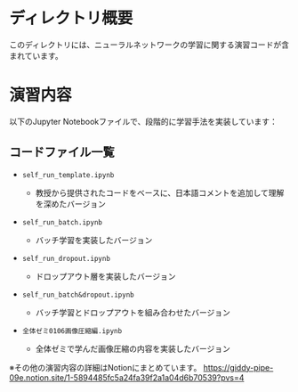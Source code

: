 # ディレクトリ概要
このディレクトリには、ニューラルネットワークの学習に関する演習コードが含まれています。

# 演習内容
以下のJupyter Notebookファイルで、段階的に学習手法を実装しています：

## コードファイル一覧
- `self_run_template.ipynb`
  - 教授から提供されたコードをベースに、日本語コメントを追加して理解を深めたバージョン

- `self_run_batch.ipynb` 
  - バッチ学習を実装したバージョン

- `self_run_dropout.ipynb`
  - ドロップアウト層を実装したバージョン

- `self_run_batch&dropout.ipynb`
  - バッチ学習とドロップアウトを組み合わせたバージョン

- `全体ゼミ0106画像圧縮編.ipynb`
  - 全体ゼミで学んだ画像圧縮の内容を実装したバージョン

※その他の演習内容の詳細はNotionにまとめています。
https://giddy-pipe-09e.notion.site/1-5894485fc5a24fa39f2a1a04d6b70539?pvs=4